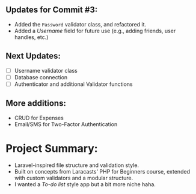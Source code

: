 ## Updates for Commit #3:
- Added the `Password` validator class, and refactored it.
- Added a *Username* field for future use (e.g., adding friends, user handles, etc.)

## Next Updates:
- [ ] Username validator class
- [ ] Database connection
- [ ] Authenticator and additional Validator functions

## More additions:
- CRUD for Expenses
- Email/SMS for Two-Factor Authentication

# Project Summary:
- Laravel-inspired file structure and validation style.
- Built on concepts from Laracasts' PHP for Beginners course, extended with custom validators and a modular structure.
- I wanted a *To-do list* style app but a bit more niche haha.